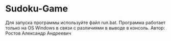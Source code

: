 # Sudoku-Game
Для запуска программы используйте файл run.bat. Программа работает только на OS Windows в связи с различиями в выводе в консоль.
Автор: Ростов Александр Андреевич
